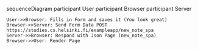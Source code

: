 sequenceDiagram
    participant User
    participant Browser
    participant Server 

    User->>Browser: Fills in Form and saves it (You look great)
    Browser->>Server: Send Form Data POST https://studies.cs.helsinki.fi/exampleapp/new_note_spa
    Server->>Browser: Respond with Json Page (new_note_spa)
    Browser->>User: Render Page